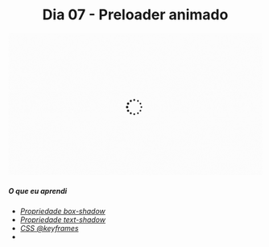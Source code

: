 
<h1 align= "center">
 Dia 07 - Preloader animado <a name="id07"></a>
</h1>

 ![](https://github.com/leokattah/30_dias_De_CSS/blob/main/assets/dia7.gif)

 ##### O que eu aprendi

* *[Propriedade box-shadow](https://www.w3schools.com/cssref/css3_pr_box-shadow.asp)*
* *[Propriedade text-shadow](https://www.w3schools.com/cssref/css3_pr_text-shadow.asp)*
* *[CSS @keyframes](https://www.w3schools.com/cssref/css3_pr_animation-keyframes.asp)*
* 
